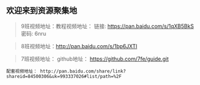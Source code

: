 ## 欢迎来到资源聚集地

> 9班视频地址：教程视频地址： 链接: https://pan.baidu.com/s/1qXB5BkS 密码: 6nru

> 8班视频地址：http://pan.baidu.com/s/1bp6JXTl

> 7班视频地址：
	github地址： https://github.com/7fe/guide.git

	配套视频地址： http://pan.baidu.com/share/link?shareid=84500306&uk=993337026#list/path=%2F


